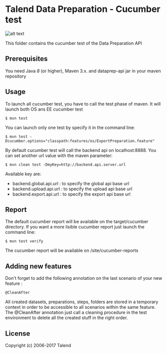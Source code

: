 # Talend Data Preparation - Cucumber test
![alt text](https://www.talend.com/wp-content/uploads/2016/07/talend-logo.png "Talend")

This folder contains the cucumber test of the Data Preparation API

## Prerequisites

You need Java *8* (or higher), Maven 3.x. and dataprep-api jar in your maven repository

## Usage
To launch all cucumber test, you have to call the test phase of maven. It will launch both OS ans EE cucumber test
```
$ mvn test
```
You can launch only one test by specify it in the command line:
```
$ mvn test -Dcucumber.options="classpath:features/os/ExportPreparation.feature"
```
By default cucumber test will call the backend api on localhost:8888. You can set another url value with the maven parameter:
```
$ mvn clean test -DmyKey=http://backend.api.server.url
```

Available key are:

* backend.global.api.url : to specify the global api base url
* backend.upload.api.url : to specify the upload api base url
* backend.export.api.url : to specify the export api base url

## Report

The default cucumber report will be available on the target/cucumber directory. If you want a more lisible cucumber report just launch the command line:

```
$ mvn test verify
```

The cucumber report will be available on /site/cucumber-reports

## Adding new features
Don't forget to add the following annotation on the last scenario of your new feature : 
```
@CleanAfter
```
All created datasets, preparations, steps, folders are stored in a temporary context in order to be accessible to all scenarios within the same feature.
The @CleanAfter annotation just call a cleaning procedure in the test environment to delete all the created stuff in the right order.  

## License

Copyright (c) 2006-2017 Talend
